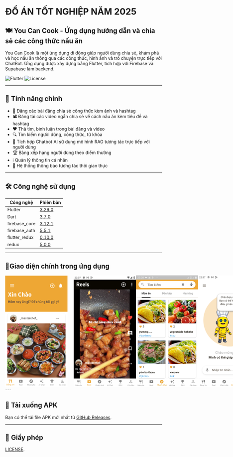 # ĐỒ ÁN TỐT NGHIỆP NĂM 2025

## 🍽️ You Can Cook - Ứng dụng hướng dẫn và chia sẻ các công thức nấu ăn

You Can Cook là một ứng dụng di động giúp người dùng chia sẻ, khám phá và học nấu ăn thông qua các công thức, hình ảnh và trò chuyện trực tiếp với ChatBot. Ứng dụng được xây dựng bằng Flutter, tích hợp với Firebase và Supabase làm backend.

![Flutter](https://img.shields.io/badge/Flutter-3.7.0-blue) ![License](https://img.shields.io/badge/License-MIT-green)

---

## 🚀 Tính năng chính

- 📝 Đăng các bài đăng chia sẻ công thức kèm ảnh và hashtag
- 📽️ Đăng tải các video ngắn chia sẻ về cách nấu ăn kèm tiêu đề và hashtag
- ❤️ Thả tim, bình luận trong bài đăng và video
- 🔍 Tìm kiếm người dùng, công thức, từ khóa
- 🧠 Tích hợp Chatbot AI sử dụng mô hình RAG tương tác trực tiếp với người dùng
- 🏆 Bảng xếp hạng người dùng theo điểm thưởng
- ℹ️ Quản lý thông tin cá nhân
- 🔔 Hệ thống thông báo tương tác thời gian thực

---

## 🛠️ Công nghệ sử dụng

| Công nghệ     | Phiên bản                                                             |
| ------------- | --------------------------------------------------------------------- |
| Flutter       | [3.29.0](https://docs.flutter.dev/get-started/install/windows/mobile) |
| Dart          | [3.7.0](https://dart.dev/)                                            |
| firebase_core | [3.12.1](https://pub.dev/packages/firebase_core)                      |
| firebase_auth | [5.5.1](https://pub.dev/packages/firebase_auth)                       |
| flutter_redux | [0.10.0](https://pub.dev/packages/flutter_redux/versions)             |
| redux         | [5.0.0](https://pub.dev/packages/redux)                               |

---

## 📱Giao diện chính trong ứng dụng

<div style="display: flex; justify-content: space-around;">
  <img src="image/home.png" width="200" style="margin-right: 20px;" />
  <img src="image/reel.png" width="200" />
   <img src="image/explore.png" width="200" />
    <img src="image/chat_screen_1.png" width="200" />
     <img src="image/chat_screen_2.png" width="200" />
       <img src="image/BXH.png" width="200" />
  
</div>
---

## 🔗 Tải xuống APK

Bạn có thể tải file APK mới nhất từ [GitHub Releases](https://github.com/tnamIT299/You-Can-Cook-Client/releases).

---

## 📄 Giấy phép

[LICENSE](LICENSE).
